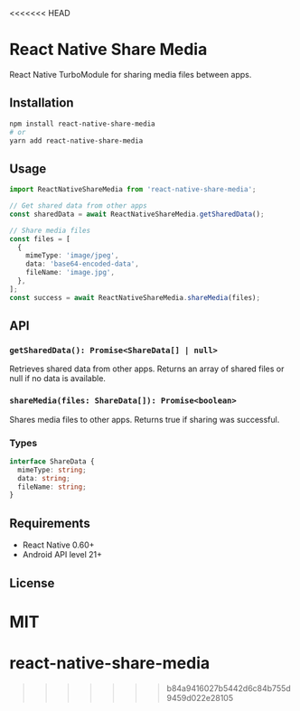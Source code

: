 <<<<<<< HEAD
# React Native Share Media

React Native TurboModule for sharing media files between apps.

## Installation

```bash
npm install react-native-share-media
# or
yarn add react-native-share-media
```

## Usage

```typescript
import ReactNativeShareMedia from 'react-native-share-media';

// Get shared data from other apps
const sharedData = await ReactNativeShareMedia.getSharedData();

// Share media files
const files = [
  {
    mimeType: 'image/jpeg',
    data: 'base64-encoded-data',
    fileName: 'image.jpg',
  },
];
const success = await ReactNativeShareMedia.shareMedia(files);
```

## API

### `getSharedData(): Promise<ShareData[] | null>`

Retrieves shared data from other apps. Returns an array of shared files or null if no data is available.

### `shareMedia(files: ShareData[]): Promise<boolean>`

Shares media files to other apps. Returns true if sharing was successful.

### Types

```typescript
interface ShareData {
  mimeType: string;
  data: string;
  fileName: string;
}
```

## Requirements

- React Native 0.60+
- Android API level 21+

## License

MIT
=======
# react-native-share-media
>>>>>>> b84a9416027b5442d6c84b755d9459d022e28105
